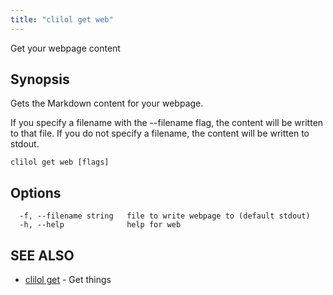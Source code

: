 ```yaml
---
title: "clilol get web"
---
```


Get your webpage content

## Synopsis

Gets the Markdown content for your webpage.

If you specify a filename with the --filename flag, the content will be written
to that file. If you do not specify a filename, the content will be written
to stdout.

```
clilol get web [flags]
```

## Options

```
  -f, --filename string   file to write webpage to (default stdout)
  -h, --help              help for web
```

## SEE ALSO

* [clilol get](clilol_get.md)	 - Get things
